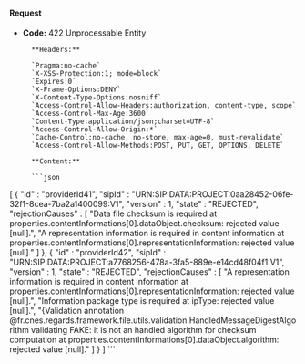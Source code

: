 #### Request

* **Code:** 422 Unprocessable Entity

        **Headers:**

        `Pragma:no-cache`
        `X-XSS-Protection:1; mode=block`
        `Expires:0`
        `X-Frame-Options:DENY`
        `X-Content-Type-Options:nosniff`
        `Access-Control-Allow-Headers:authorization, content-type, scope`
        `Access-Control-Max-Age:3600`
        `Content-Type:application/json;charset=UTF-8`
        `Access-Control-Allow-Origin:*`
        `Cache-Control:no-cache, no-store, max-age=0, must-revalidate`
        `Access-Control-Allow-Methods:POST, PUT, GET, OPTIONS, DELETE`

        **Content:**

        ```json
    
[ {
  "id" : "providerId41",
  "sipId" : "URN:SIP:DATA:PROJECT:0aa28452-06fe-32f1-8cea-7ba2a1400099:V1",
  "version" : 1,
  "state" : "REJECTED",
  "rejectionCauses" : [ "Data file checksum is required at properties.contentInformations[0].dataObject.checksum: rejected value [null].", "A representation information is required in content information at properties.contentInformations[0].representationInformation: rejected value [null]." ]
}, {
  "id" : "providerId42",
  "sipId" : "URN:SIP:DATA:PROJECT:a7768256-478a-3fa5-889e-e14cd48f04f1:V1",
  "version" : 1,
  "state" : "REJECTED",
  "rejectionCauses" : [ "A representation information is required in content information at properties.contentInformations[0].representationInformation: rejected value [null].", "Information package type is required at ipType: rejected value [null].", "{Validation annotation @fr.cnes.regards.framework.file.utils.validation.HandledMessageDigestAlgorithm validating FAKE: it is not an handled algorithm for checksum computation at properties.contentInformations[0].dataObject.algorithm: rejected value [null]." ]
} ]
        ```
